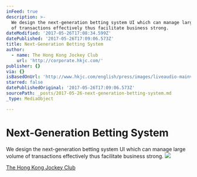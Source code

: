 ```yaml
---
inFeed: true
description: >-
  We design the next-generation betting system UI which can manage large volume
  of transactions effectively thus facilitate business strong.
dateModified: '2017-05-26T17:08:34.599Z'
datePublished: '2017-05-26T17:09:06.573Z'
title: Next-Generation Betting System
author:
  - name: The Hong Kong Jockey Club
    url: 'http://corporate.hkjc.com/'
publisher: {}
via: {}
isBasedOnUrl: 'http://www.hkjc.com/english/press/images/liveaudio-mainvisual.jpg'
starred: false
datePublishedOriginal: '2017-05-26T17:09:06.573Z'
sourcePath: _posts/2017-05-26-next-generation-betting-system.md
_type: MediaObject

---
```

# Next-Generation Betting System

We design the next-generation betting system UI which can manage large volume of transactions effectively thus facilitate business strong.
![](https://imgflo.herokuapp.com/graph/2b2431f8e7ba7b0/923628378c058e2fe4e9ce9654a4e0e9/noop.jpg?input=http%3A%2F%2Fcorporate.hkjc.com%2Fcorporate%2Fcommon%2Fenglish%2Fimages%2Fhome%2Fhighlight%2Fbg2.jpg)

[The Hong Kong Jockey Club][0]

[0]: http://www.hkjc.org/ "The Hong Kong Jockey Club"